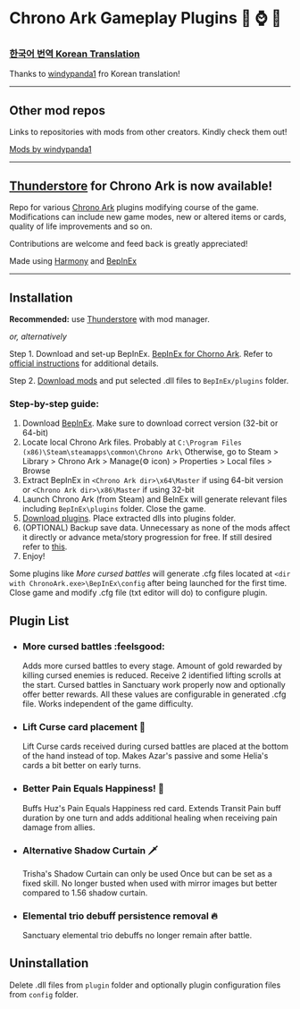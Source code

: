 # Chrono Ark Gameplay Plugins :baguette_bread: :watch: :hedgehog:

### [**한국어 번역 Korean Translation**](https://github.com/Neoshrimp/ChronoArk-gameplay-plugins/blob/master/KoreanREADME.md)
Thanks to [windypanda1](https://github.com/fwqefwqef) fro Korean translation!

---
## Other mod repos
Links to repositories with mods from other creators. Kindly check them out!

[Mods by windypanda1](https://github.com/fwqefwqef/ChronoArkMods-windy)

---
## [Thunderstore](https://chrono-ark.thunderstore.io/) for Chrono Ark is now available!

Repo for various [Chrono Ark](https://store.steampowered.com/app/1188930/Chrono_Ark/) plugins modifying course of the game. 
Modifications can include new game modes, new or altered items or cards, quality of life improvements and so on.

Contributions are welcome and feed back is greatly appreciated!

Made using  [Harmony](https://github.com/pardeike/Harmony) and [BepInEx](https://github.com/BepInEx/BepInEx)

---

## Installation

**Recommended:** use [Thunderstore](https://chrono-ark.thunderstore.io/) with mod manager.

*or, alternatively*

Step 1. Download and set-up BepInEx. [BepInEx for Chorno Ark](https://chrono-ark.thunderstore.io/package/download/BepInEx/BepInExPack_Chrono_Ark/5.4.21/).
Refer to [official instructions](https://docs.bepinex.dev/master/articles/user_guide/installation/unity_mono.html) for additional details.

Step 2. [Download mods](https://github.com/Neoshrimp/ChronoArk-gameplay-plugins/releases) and put selected .dll files to `BepInEx/plugins` folder.

### Step-by-step guide:
1. Download [BepInEx](https://github.com/BepInEx/BepInEx/releases/tag/v5.4.21). Make sure to download correct version (32-bit or 64-bit)
2. Locate local Chrono Ark files. Probably at `C:\Program Files (x86)\Steam\steamapps\common\Chrono Ark\` Otherwise, go to Steam > Library > Chrono Ark > Manage(:gear: icon) > Properties > Local files > Browse
3. Extract BepInEx in `<Chrono Ark dir>\x64\Master` if using 64-bit version or `<Chrono Ark dir>\x86\Master` if using 32-bit
4. Launch Chrono Ark (from Steam) and BeInEx will generate relevant files including `BepInEx\plugins` folder. Close the game.
5. [Download plugins](https://github.com/Neoshrimp/ChronoArk-gameplay-plugins/releases). Place extracted dlls into plugins folder.
6. (OPTIONAL) Backup save data. Unnecessary as none of the mods affect it directly or advance meta/story progression for free. If still desired refer to [this](https://steamcommunity.com/app/1188930/discussions/1/4917340730760337347/).
7. Enjoy!

Some plugins like *More cursed battles* will generate .cfg files located at `<dir with ChronoArk.exe>\BepInEx\config` after being launched for the first time. Close game and modify .cfg file (txt editor will do) to configure plugin.

## Plugin List

* ### More cursed battles :feelsgood:
  Adds more cursed battles to every stage. Amount of gold rewarded by killing cursed enemies is reduced. Receive 2 identified lifting scrolls at the start. Cursed battles in Sanctuary work properly now and optionally offer better rewards. All these values are configurable in generated .cfg file. Works independent of the game difficulty.
* ### Lift Curse card placement :scroll:
  Lift Curse cards received during cursed battles are placed at the bottom of the hand instead of top. Makes Azar's passive and some Helia's cards a bit better on early turns.
* ### Better Pain Equals Happiness! :carrot:
  Buffs Huz's Pain Equals Happiness red card. Extends Transit Pain buff duration by one turn and adds additional healing when receiving pain damage from allies.
* ### Alternative Shadow Curtain :dagger:
  Trisha's Shadow Curtain can only be used Once but can be set as a fixed skill. No longer busted when used with mirror images but better compared to 1.56 shadow curtain.
* ### Elemental trio debuff persistence removal :fire:
  Sanctuary elemental trio debuffs no longer remain after battle.
  
  

## Uninstallation
Delete .dll files from `plugin` folder and optionally plugin configuration files from `config` folder. 
